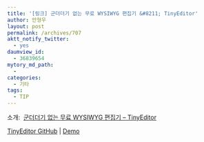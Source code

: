 ```yaml
---
title: '[링크] 군더더기 없는 무료 WYSIWYG 편집기 &#8211; TinyEditor'
author: 안형우
layout: post
permalink: /archives/707
aktt_notify_twitter:
  - yes
daumview_id:
  - 36839654
mytory_md_path:
  - 
categories:
  - 기타
tags:
  - TIP
---
```

소개:  [군더더기 없는 무료 WYSIWYG 편집기 &#8211; TinyEditor][1]

<div>
  <a href="https://github.com/jessegreathouse/TinyEditor">TinyEditor GitHub</a> | <a title="TinyEditor Demo" href="http://sandbox.scriptiny.com/tinyeditor/">Demo</a>
</div>

 [1]: http://firejune.com/1553